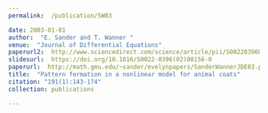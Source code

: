 ```yaml
---
permalink:  /publication/SW03

date: 2003-01-01
author:  "E. Sander and T. Wanner "
venue:  "Journal of Differential Equations"
paperurl2:  http://www.sciencedirect.com/science/article/pii/S0022039602001560
slidesurl:  https://doi.org/10.1016/S0022-0396(02)00156-0
paperurl:  http://math.gmu.edu/~sander/evelynpapers/SanderWannerJDE03.pdf
title:  "Pattern formation in a nonlinear model for animal coats"
citation: "191(1):143-174"
collection: publications

---
```

